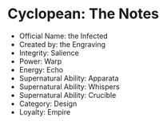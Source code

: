 # Cyclopean:  The Notes

* Official Name: the Infected
* Created by: the Engraving
* Integrity: Salience
* Power: Warp
* Energy: Echo
* Supernatural Ability: Apparata
* Supernatural Ability: Whispers
* Supernatural Ability: Crucible
* Category: Design
* Loyalty: Empire
